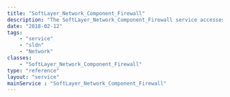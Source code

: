 ```yaml
---
title: "SoftLayer_Network_Component_Firewall"
description: "The SoftLayer_Network_Component_Firewall service accesses general information relating to a single SoftLayer network component firewall.  This is the object which ties the running rules to a specific downstream server. The current running rule set can be pulled from this service. Use the [[SoftLayer Network Firewall Template]] service to pull SoftLayer recommended rule set templates. Use the [[SoftLayer Network Firewall Update Request]] service to submit a firewall update request. "
date: "2018-02-12"
tags:
    - "service"
    - "sldn"
    - "Network"
classes:
    - "SoftLayer_Network_Component_Firewall"
type: "reference"
layout: "service"
mainService : "SoftLayer_Network_Component_Firewall"
---
```

